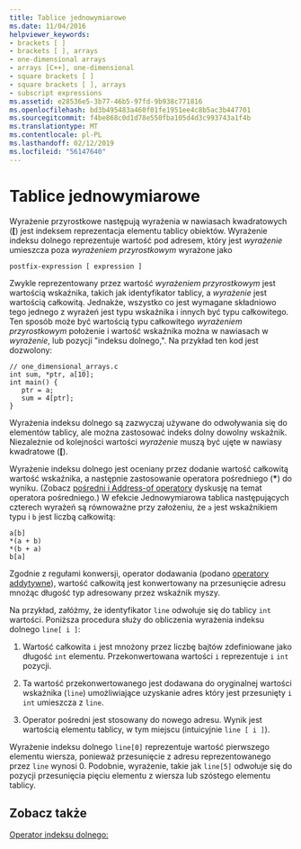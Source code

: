 ```yaml
---
title: Tablice jednowymiarowe
ms.date: 11/04/2016
helpviewer_keywords:
- brackets [ ]
- brackets [ ], arrays
- one-dimensional arrays
- arrays [C++], one-dimensional
- square brackets [ ]
- square brackets [ ], arrays
- subscript expressions
ms.assetid: e28536e5-3b77-46b5-97fd-9b938c771816
ms.openlocfilehash: bd3b495483a460f01fe1951ee4c8b5ac3b447701
ms.sourcegitcommit: f4be868c0d1d78e550fba105d4d3c993743a1f4b
ms.translationtype: MT
ms.contentlocale: pl-PL
ms.lasthandoff: 02/12/2019
ms.locfileid: "56147640"
---
```

# <a name="one-dimensional-arrays"></a>Tablice jednowymiarowe

Wyrażenie przyrostkowe następują wyrażenia w nawiasach kwadratowych (**[**) jest indeksem reprezentacja elementu tablicy obiektów. Wyrażenie indeksu dolnego reprezentuje wartość pod adresem, który jest *wyrażenie* umieszcza poza *wyrażeniem przyrostkowym* wyrażone jako

```
postfix-expression [ expression ]
```

Zwykle reprezentowany przez wartość *wyrażeniem przyrostkowym* jest wartością wskaźnika, takich jak identyfikator tablicy, a *wyrażenie* jest wartością całkowitą. Jednakże, wszystko co jest wymagane składniowo tego jednego z wyrażeń jest typu wskaźnika i innych być typu całkowitego. Ten sposób może być wartością typu całkowitego *wyrażeniem przyrostkowym* położenie i wartość wskaźnika można w nawiasach w *wyrażenie*, lub pozycji "indeksu dolnego,". Na przykład ten kod jest dozwolony:

```
// one_dimensional_arrays.c
int sum, *ptr, a[10];
int main() {
   ptr = a;
   sum = 4[ptr];
}
```

Wyrażenia indeksu dolnego są zazwyczaj używane do odwoływania się do elementów tablicy, ale można zastosować indeks dolny dowolny wskaźnik. Niezależnie od kolejności wartości *wyrażenie* muszą być ujęte w nawiasy kwadratowe (**[**).

Wyrażenie indeksu dolnego jest oceniany przez dodanie wartość całkowitą wartość wskaźnika, a następnie zastosowanie operatora pośredniego (<strong>\*</strong>) do wyniku. (Zobacz [pośredni i Address-of operatory](../c-language/indirection-and-address-of-operators.md) dyskusję na temat operatora pośredniego.) W efekcie Jednowymiarowa tablica następujących czterech wyrażeń są równoważne przy założeniu, że `a` jest wskaźnikiem typu i `b` jest liczbą całkowitą:

```
a[b]
*(a + b)
*(b + a)
b[a]
```

Zgodnie z regułami konwersji, operator dodawania (podano [operatory addytywne](../c-language/c-additive-operators.md)), wartość całkowitą jest konwertowany na przesunięcie adresu mnożąc długość typ adresowany przez wskaźnik myszy.

Na przykład, załóżmy, że identyfikator `line` odwołuje się do tablicy `int` wartości. Poniższa procedura służy do obliczenia wyrażenia indeksu dolnego `line[ i ]`:

1. Wartość całkowita `i` jest mnożony przez liczbę bajtów zdefiniowane jako długość `int` elementu. Przekonwertowana wartości `i` reprezentuje `i` `int` pozycji.

1. Ta wartość przekonwertowanego jest dodawana do oryginalnej wartości wskaźnika (`line`) umożliwiające uzyskanie adres który jest przesunięty `i` `int` umieszcza z `line`.

1. Operator pośredni jest stosowany do nowego adresu. Wynik jest wartością elementu tablicy, w tym miejscu (intuicyjnie `line [ i ]`).

Wyrażenie indeksu dolnego `line[0]` reprezentuje wartość pierwszego elementu wiersza, ponieważ przesunięcie z adresu reprezentowanego przez `line` wynosi 0. Podobnie, wyrażenie, takie jak `line[5]` odwołuje się do pozycji przesunięcia pięciu elementu z wiersza lub szóstego elementu tablicy.

## <a name="see-also"></a>Zobacz także

[Operator indeksu dolnego:](../cpp/subscript-operator.md)
